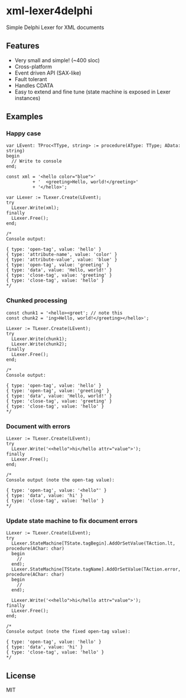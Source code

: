 # xml-lexer4delphi
Simple Delphi Lexer for XML documents

## Features
- Very small and simple! (~400 sloc)
- Cross-platform
- Event driven API (SAX-like)
- Fault tolerant
- Handles CDATA
- Easy to extend and fine tune (state machine is exposed in Lexer instances)

## Examples

### Happy case

```delphi
var LEvent: TProc<TType, string> := procedure(AType: TType; AData: string)
begin
  // Write to console
end;
  
const xml = '<hello color="blue">'
          + '  <greeting>Hello, world!</greeting>'
          + '</hello>';

var LLexer := TLexer.Create(LEvent);
try
  LLexer.Write(xml);
finally
  LLexer.Free();
end;

/*
Console output:

{ type: 'open-tag', value: 'hello' }
{ type: 'attribute-name', value: 'color' }
{ type: 'attribute-value', value: 'blue' }
{ type: 'open-tag', value: 'greeting' }
{ type: 'data', value: 'Hello, world!' }
{ type: 'close-tag', value: 'greeting' }
{ type: 'close-tag', value: 'hello' }
*/
```
### Chunked processing

```delphi
const chunk1 = '<hello><greet'; // note this
const chunk2 = 'ing>Hello, world!</greeting></hello>';

LLexer := TLexer.Create(LEvent);
try
  LLexer.Write(chunk1);
  LLexer.Write(chunk2);
finally
  LLexer.Free();
end;

/*
Console output:

{ type: 'open-tag', value: 'hello' }
{ type: 'open-tag', value: 'greeting' }
{ type: 'data', value: 'Hello, world!' }
{ type: 'close-tag', value: 'greeting' }
{ type: 'close-tag', value: 'hello' }
*/
```

### Document with errors

```delphi
LLexer := TLexer.Create(LEvent);
try
  LLexer.Write('<<hello">hi</hello attr="value">');
finally
  LLexer.Free();
end;

/*
Console output (note the open-tag value):

{ type: 'open-tag', value: '<hello"' }
{ type: 'data', value: 'hi' }
{ type: 'close-tag', value: 'hello' }
*/
```

### Update state machine to fix document errors

```delphi
LLexer := TLexer.Create(LEvent);
try
  LLexer.StateMachine[TState.tagBegin].AddOrSetValue(TAction.lt, procedure(AChar: char) 
  begin 
    //
  end);
  LLexer.StateMachine[TState.tagName].AddOrSetValue(TAction.error, procedure(AChar: char) 
  begin 
    //
  end);

  LLexer.Write('<<hello">hi</hello attr="value">');
finally
  LLexer.Free();
end;

/*
Console output (note the fixed open-tag value):

{ type: 'open-tag', value: 'hello' }
{ type: 'data', value: 'hi' }
{ type: 'close-tag', value: 'hello' }
*/
```

## License

MIT
